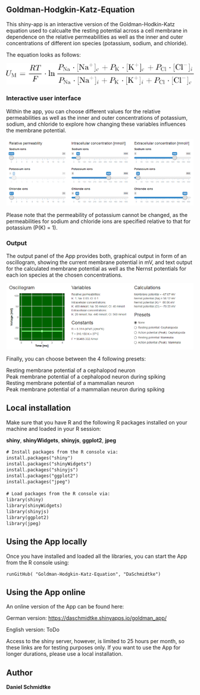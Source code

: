 ## Goldman-Hodgkin-Katz-Equation

This shiny-app is an interactive version of the Goldman-Hodkin-Katz equation used to calcualte the resting potential across a cell membrane in dependence on the relative permeabilities as well as the inner and outer concentrations of different ion species (potassium, sodium, and chloride).

The equation looks as follows:


![Equation](/www/Equation.jpg)

### Interactive user interface
Within the app, you can choose different values for the relative permeabilities as well as the inner and outer concentrations of potassium, sodium, and chloride to explore how changing these variables influences the membrane potential.


![Sliders](/www/Slider.jpg)

Please note that the permeability of potassium cannot be changed, as the permeabilities for sodium and chloride ions are specified relative to that for potassium (P(K) = 1).

### Output
The output panel of the App provides both, graphical output in form of an oscillogram, showing the current membrane potential in mV, and text output for the calculated membrane potential as well as the Nernst potentials for each ion species at the chosen concentrations.

![Output](/www/Output.jpg)

Finally, you can choose between the 4 following presets:

Resting membrane potential of a cephalopod neuron\
Peak membrane potential of a cephalopod neuron during spiking\
Resting membrane potential of a mammalian neuron\
Peak membrane potential of a mammalian neuron during spiking


## Local installation

Make sure that you have R and the following R packages installed on your machine and loaded in your R session:

**shiny**, **shinyWidgets**, **shinyjs**, **ggplot2**, **jpeg**

    # Install packages from the R console via:
    install.packages("shiny")
    install.packages("shinyWidgets")
    install.packages("shinyjs")
    install.packages("ggplot2")
    install.packages("jpeg")
    
    # Load packages from the R console via:
    library(shiny)
    library(shinyWidgets)
    library(shinyjs)
    library(ggplot2)
    library(jpeg)
    
## Using the App locally

Once you have installed and loaded all the libraries, you can start the App from the R console using:

    runGitHub( "Goldman-Hodgkin-Katz-Equation", "DaSchmidtke")
    
## Using the App online

An online version of the App can be found here:

German version:
https://daschmidtke.shinyapps.io/goldman_app/

English version:
ToDo

Access to the shiny server, however, is limited to 25 hours per month, so these links are for testing purposes only. If you want to use the App for longer durations, please use a local installation.

## Author

**Daniel Schmidtke**

